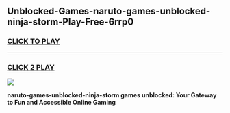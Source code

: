 
## Unblocked-Games-naruto-games-unblocked-ninja-storm-Play-Free-6rrp0
<h3>
<a href="https://premium76.site?title=naruto-games-unblocked-ninja-storm&ref=20A">CLICK TO PLAY</a></h3>
<hr>

<h3>
<a href="https://premium76.site?title=naruto-games-unblocked-ninja-storm&ref=20A">CLICK 2 PLAY</a>
  
</h3>

<a href="https://premium76.site?title=naruto-games-unblocked-ninja-storm&ref=20A"><img src="https://clearcache.store/games.png"></a>


**naruto-games-unblocked-ninja-storm games unblocked: Your Gateway to Fun and Accessible Online Gaming**
